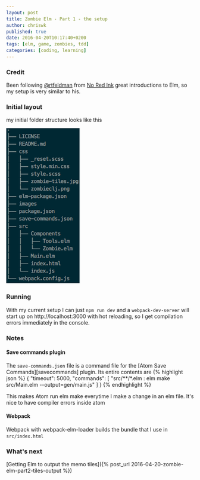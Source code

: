 ```yaml
---
layout: post
title: Zombie Elm - Part 1 - the setup
author: chriswk
published: true
date: 2016-04-20T10:17:40+0200
tags: [elm, game, zombies, tdd]
categories: [coding, learning]
---
```


### Credit

Been following [@rtfeldman][rtfeldman] from [No Red Ink][noredink]
great introductions to Elm, so my setup is very similar to his.

### Initial layout
my initial folder structure looks like this

![Directory layout][tree]


### Running
With my current setup I can just `npm run dev` and a `webpack-dev-server` will start up on http://localhost:3000
with hot reloading, so I get compilation errors immediately in the console.


### Notes

#### Save commands plugin
The `save-commands.json` file is a command file for the [Atom Save Commands][savecommands] plugin. Its entire contents are
{% highlight json %}
{
  "timeout": 5000,
  "commands": [
    "src/**/*.elm : elm make src/Main.elm --output=gen/main.js"
  ]
}
{% endhighlight %}

This makes Atom run elm make everytime I make a change in an elm file.
It's nice to have compiler errors inside atom


#### Webpack

Webpack with webpack-elm-loader builds the bundle that I use in `src/index.html`

### What's next

[Getting Elm to output the memo tiles]({% post_url 2016-04-20-zombie-elm-part2-tiles-output %})

[rtfeldman]:https://www.twitter.com/rtfeldman
[noredink]:https://www.noredink.com/
[tree]:/images/2016-04-tree.png
